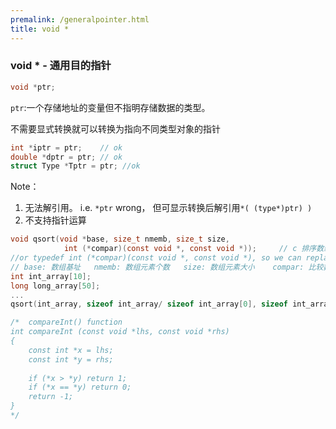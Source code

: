 ```yaml
---
premalink: /generalpointer.html
title: void *
---
```




### 	void * - 通用目的指针

```c
void *ptr;
```

`ptr`:一个存储地址的变量但不指明存储数据的类型。

不需要显式转换就可以转换为指向不同类型对象的指针

```C
int *iptr = ptr;	// ok
double *dptr = ptr; // ok
struct Type *Tptr = ptr; //ok
```

Note：

1. 无法解引用。 i.e. `*ptr` wrong， 但可显示转换后解引用`*( (type*)ptr) )`	
2. 不支持指针运算



```C
void qsort(void *base, size_t nmemb, size_t size,
          	int (*compar)(const void *, const void *));		// c 排序数组声明
//or typedef int (*compar)(const void *, const void *), so we can replace it with compar in the declaration.
// base: 数组基址	nmemb: 数组元素个数	size: 数组元素大小	compar: 比较数组两元素的函数指针
int int_array[10];
long long_array[50];
...
qsort(int_array, sizeof int_array/ sizeof int_array[0], sizeof int_array[0], compareInt);

/*	compareInt() function
int compareInt (const void *lhs, const void *rhs)
{
	const int *x = lhs;	
	const int *y = rhs;
	
	if (*x > *y) return 1;
	if (*x == *y) return 0;
	return -1;
}
*/
```



